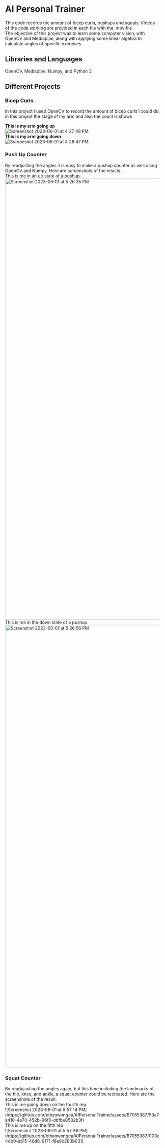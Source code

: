# AI Personal Trainer
This code records the amount of bicep curls, pushups and squats. Videos of the code working are provided in each file with the .mov file <br>
The objective of this project was to learn some computer vision, with OpenCV and Mediapipe, along with applying some linear algebra to calculate angles of specific exercises. 

<h2> Libraries and Languages </h2>
OpenCV, Mediapipe, Numpy, and Python 3

<h2> Different Projects </h2>

<h3> Bicep Curls </h3>
In this project I used OpenCV to record the amount of bicep curls I could do, in this project the stage of my arm and also the count is shown. <br>

<strong> This is my arm going up </strong> <br>
![Screenshot 2023-06-01 at 4 27 48 PM](https://github.com/ethanwongca/AIPersonalTrainer/assets/87055387/14d016fe-848a-4adc-928d-f94e736eb109) <br>
<strong> This is my arm going down </strong> <br>
![Screenshot 2023-06-01 at 4 28 47 PM](https://github.com/ethanwongca/AIPersonalTrainer/assets/87055387/67c9583b-4c28-42d8-afd3-ac0315847de6) <br>

<h3> Push Up Counter </h3>
By readjusting the angles it is easy to make a pushup counter as well using OpenCV and Numpy. Here are screenshots of the results. <br>
This is me in an up state of a pushup <br>
<img width="1432" alt="Screenshot 2023-06-01 at 5 26 35 PM" src="https://github.com/ethanwongca/AIPersonalTrainer/assets/87055387/a8fd1195-eaa3-474b-b81a-c83e09e56f8a"> <br>
This is me in the down state of a pushup <br>
<img width="1438" alt="Screenshot 2023-06-01 at 5 26 56 PM" src="https://github.com/ethanwongca/AIPersonalTrainer/assets/87055387/9abf0373-580c-4d36-9be9-aca971307cb7"> <br>

<h3> Squat Counter </h3>
By readujusting the angles again, but this time including the landmarks of the hip, knee, and ankle, a squat counter could be recreated. Here are the screenshots of the result. <br>
This is me going down on the fourth rep. <br>
![Screenshot 2023-06-01 at 5 57 14 PM](https://github.com/ethanwongca/AIPersonalTrainer/assets/87055387/53a7a410-4e70-452b-96f0-dbfbe8582b3f) <br>
This is me up on the fifth rep <br>
![Screenshot 2023-06-01 at 5 57 36 PM](https://github.com/ethanwongca/AIPersonalTrainer/assets/87055387/003c4db0-ab15-46d8-9171-f8e9c283b031)
 <br>
